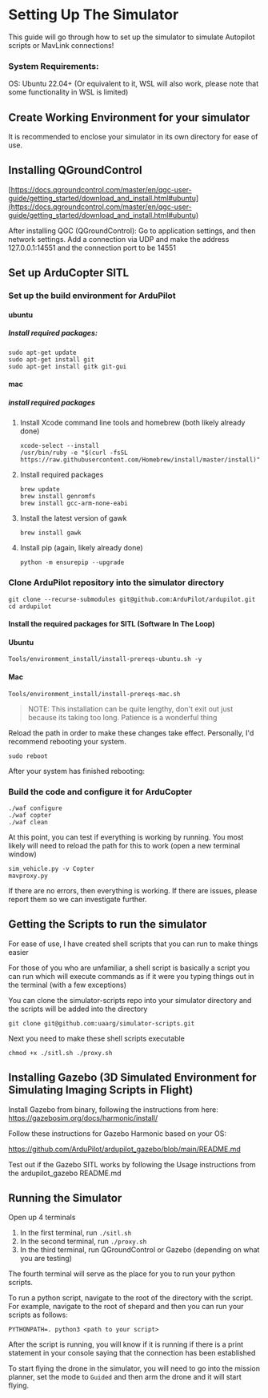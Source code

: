 # Setting Up The Simulator

This guide will go through how to set up the simulator to simulate Autopilot
scripts or MavLink connections!

### System Requirements:
  
OS: Ubuntu 22.04+ (Or equivalent to it, WSL will also work, please note that
some functionality in WSL is limited)

## Create Working Environment for your simulator 
It is recommended to enclose your simulator in its own directory for ease of use.

## Installing QGroundControl  

[https://docs.qgroundcontrol.com/master/en/qgc-user-guide/getting_started/download_and_install.html#ubuntu](https://docs.qgroundcontrol.com/master/en/qgc-user-guide/getting_started/download_and_install.html#ubuntu)

After installing QGC (QGroundControl): Go to application settings, and then
network settings. Add a connection via UDP and make the address 127.0.0.1:14551
and the connection port to be 14551

## Set up ArduCopter SITL

### Set up the build environment for ArduPilot
#### ubuntu
##### Install required packages:

```
sudo apt-get update
sudo apt-get install git
sudo apt-get install gitk git-gui
```

#### mac
##### install required packages
1. Install Xcode command line tools and homebrew (both likely already done)

    ```
    xcode-select --install
    /usr/bin/ruby -e "$(curl -fsSL https://raw.githubusercontent.com/Homebrew/install/master/install)"
    ```
2. Install required packages

    ```
    brew update
    brew install genromfs
    brew install gcc-arm-none-eabi
    ```
3. Install the latest version of gawk
    
    ```
    brew install gawk
    ```
4. Install pip (again, likely already done)
    ```
    python -m ensurepip --upgrade
    ```

### Clone ArduPilot repository into the simulator directory

```
git clone --recurse-submodules git@github.com:ArduPilot/ardupilot.git
cd ardupilot
```

#### Install the required packages for SITL (Software In The Loop)

#### Ubuntu
```
Tools/environment_install/install-prereqs-ubuntu.sh -y
```

#### Mac
```
Tools/environment_install/install-prereqs-mac.sh
```

> NOTE: This installation can be quite lengthy, don't exit out just because its
> taking too long. Patience is a wonderful thing

Reload the path in order to make these changes take effect. Personally, I'd
recommend rebooting your system.

```
sudo reboot
```

After your system has finished rebooting:

### Build the code and configure it for ArduCopter

```
./waf configure
./waf copter
./waf clean
```

At this point, you can test if everything is working by running. You most likely will need to reload the path for this to work (open a new terminal window)

```
sim_vehicle.py -v Copter
mavproxy.py
```

If there are no errors, then everything is working. If there are issues, please
report them so we can investigate further.

## Getting the Scripts to run the simulator

For ease of use, I have created shell scripts that you can run to make things
easier

For those of you who are unfamiliar, a shell script is basically a script you
can run which will execute commands as if it were you typing things out in the
terminal (with a few exceptions)

You can clone the simulator-scripts repo into your simulator directory and the
scripts will be added into the directory

```
git clone git@github.com:uaarg/simulator-scripts.git
```

Next you need to make these shell scripts executable

```
chmod +x ./sitl.sh ./proxy.sh
```

## Installing Gazebo (3D Simulated Environment for Simulating Imaging Scripts in Flight)

Install Gazebo from binary, following the instructions from here:
https://gazebosim.org/docs/harmonic/install/

Follow these instructions for Gazebo Harmonic based on your OS:

https://github.com/ArduPilot/ardupilot_gazebo/blob/main/README.md


Test out if the Gazebo SITL works by following the Usage instructions from the ardupilot_gazebo README.md


## Running the Simulator

Open up 4 terminals

1. In the first terminal, run `./sitl.sh`
2. In the second terminal, run `./proxy.sh`
3. In the third terminal, run QGroundControl or Gazebo (depending on what you are testing)

The fourth terminal will serve as the place for you to run your python scripts.

To run a python script, navigate to the root of the directory with the script.
For example, navigate to the root of shepard and then you can run your scripts
as follows:

```
PYTHONPATH=. python3 <path to your script>
```

After the script is running, you will know if it is running if there is a print
statement in your console saying that the connection has been established

To start flying the drone in the simulator, you will need to go into the
mission planner, set the mode to `Guided` and then arm the drone and it will
start flying.
